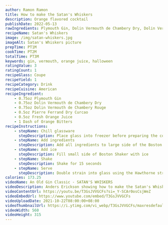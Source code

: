 ```yaml
---
author: Ramon Ramon
title: How to make the Satan's Whiskers
description: Orange flavored cocktail
publishDate: 2022-05-13
rawIngredients: Plymouth Gin, Dolin Vermouth de Chambery Dry, Dolin Vermouth de Chambery Rouge, Pierre Ferrand Dry Curcao, Orange Juice, Orange Bitters
recipeName: Satan's Whiskers
image: /img/satan-whiskers.jpg
imageAlt: Satan's Whiskers picture
prepTime: PT1M
cookTime: PT2M
totalTime: PT3M
keywords: gin, vermouth, orange juice, halloween
ratingValue: 3
ratingCount: 1
recipeGlass: Coupe
recipeYield: 1
recipeCategory: Drink
recipeCuisine: American
recipeIngredient:
    - 0.75oz Plymouth Gin
    - 0.75oz Dolin Vermouth de Chambery Dry
    - 0.75oz Dolin Vermouth de Chambery Rouge
    - 0.5oz Pierre Ferrand Dry Curcao
    - 0.5oz Fresh Orange Juice
    - 1 Dash of Orange Bitters
recipeInstructions:
    - stepName: Chill glassware
      stepDescription: Place glass into freezer before preparing the cocktail 
    - stepName: Add ingredients
      stepDescription: Add all ingredients to large side of the Boston Shaker
    - stepName: Add ice
      stepDescription: Fill small side of Boston Shaker with ice
    - stepName: Shake
      stepDescription: Shake for 15 seconds
    - stepName: Serve
      stepDescription: Double strain into glass using the Hawthorne strainer and fine mesh strainer
calories: 173.25
videoName: An Old Gin Classic - SATAN'S WHISKERS
videoDescription: Anders Erickson showing how to make the Satan's Whiskers
videoContentUrl: https://youtu.be/T3GsJVVGCFs?si=_Y-SCAr0osCsjWeZ
videoEmbedUrl: https://www.youtube.com/embed/T3GsJVVGCFs
videoUploadDate: 2021-10-22T08:00:00+08:00
videoThumbnailUrl: https://i.ytimg.com/vi_webp/T3GsJVVGCFs/maxresdefault.webp
videoWidth: 560
videoHeight: 315
---
```

